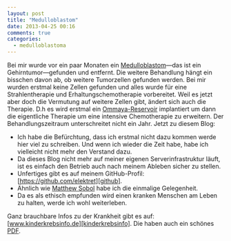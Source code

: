 ```yaml
---
layout: post
title: "Medulloblastom"
date: 2013-04-25 00:16
comments: true
categories:
  - medulloblastoma
---
```

Bei mir wurde vor ein paar Monaten
ein [Medulloblastom][medulloblastom]—das ist ein Gehirntumor—gefunden und entfernt.
Die weitere Behandlung hängt ein bisschen davon ab,
ob weitere Tumorzellen gefunden werden.
Bei mir wurden erstmal keine Zellen gefunden und alles wurde für eine
Strahlentherapie und Erhaltungschemotherapie vorbereitet.
Weil es jetzt aber doch die Vermutung auf weitere Zellen gibt,
ändert sich auch die Therapie.
D.h es wird erstmal ein [Ommaya-Reservoir][ommaya] implantiert
um dann die eigentliche Therapie um eine intensive Chemotherapie zu erweitern.
Der Behandlungszeitraum unterschreitet nicht ein Jahr. Jetzt zu diesem Blog:

* Ich habe die Befürchtung,
dass ich erstmal nicht dazu kommen werde hier viel zu schreiben.
Und wenn ich wieder die Zeit habe, habe ich vielleicht nicht mehr den Verstand dazu.
* Da dieses Blog nicht mehr auf meiner eigenen Serverinfrastruktur läuft,
ist es einfach den Betrieb auch nach meinem Ableben sicher zu stellen.
* Unfertiges gibt es auf meinem GitHub-Profil: [https://github.com/elektret][github].
* Ähnlich wie [Matthew Sobol][sobol] habe ich die einmalige Gelegenheit.
* Da es als ethisch empfunden wird einen kranken Menschen am Leben zu halten,
werde ich wohl weiterleben.

Ganz brauchbare Infos zu der Krankheit gibt es auf: [www.kinderkrebsinfo.de][kinderkrebsinfo].
Die haben auch ein schönes [PDF][pdf].

[Medulloblastom]: http://de.wikipedia.org/wiki/Medulloblastom
[ommaya]: http://de.wikipedia.org/wiki/Ommaya-Reservoir
[sobol]: http://en.wikipedia.org/wiki/Daemon_(technothriller_series)
[github]: https://github.com/elektret
[kinderkrebsinfo]: http://www.kinderkrebsinfo.de/
[pdf]: http://www.kinderkrebsinfo.de/sites/kinderkrebsinfo/content/e9031/e10566/e51415/e52594/Medulloblastom022011_ger.pdf
